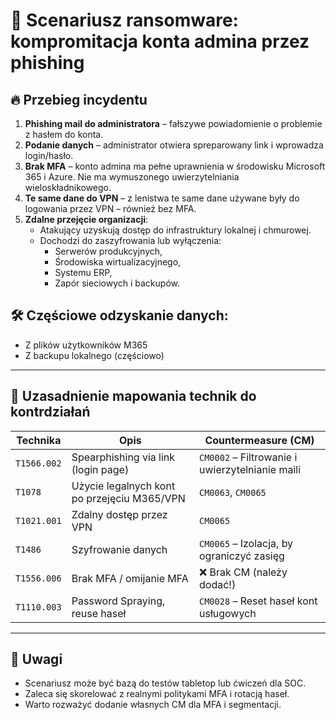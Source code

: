 # 📌 Scenariusz ransomware: kompromitacja konta admina przez phishing

## 🔥 Przebieg incydentu

1. **Phishing mail do administratora** – fałszywe powiadomienie o problemie z hasłem do konta.  
2. **Podanie danych** – administrator otwiera spreparowany link i wprowadza login/hasło.  
3. **Brak MFA** – konto admina ma pełne uprawnienia w środowisku Microsoft 365 i Azure. Nie ma wymuszonego uwierzytelniania wieloskładnikowego.  
4. **Te same dane do VPN** – z lenistwa te same dane używane były do logowania przez VPN – również bez MFA.  
5. **Zdalne przejęcie organizacji**:
   - Atakujący uzyskują dostęp do infrastruktury lokalnej i chmurowej.
   - Dochodzi do zaszyfrowania lub wyłączenia:
     - Serwerów produkcyjnych,
     - Środowiska wirtualizacyjnego,
     - Systemu ERP,
     - Zapór sieciowych i backupów.

## 🛠️ Częściowe odzyskanie danych:
- Z plików użytkowników M365  
- Z backupu lokalnego (częściowo)

---

## 🧠 Uzasadnienie mapowania technik do kontrdziałań

| Technika        | Opis                                                   | Countermeasure (CM)                       |
|-----------------|--------------------------------------------------------|-------------------------------------------|
| `T1566.002`     | Spearphishing via link (login page)                    | `CM0002` – Filtrowanie i uwierzytelnianie maili |
| `T1078`         | Użycie legalnych kont po przejęciu M365/VPN           | `CM0063`, `CM0065`                         |
| `T1021.001`     | Zdalny dostęp przez VPN                                | `CM0065`                                   |
| `T1486`         | Szyfrowanie danych                                     | `CM0065` – Izolacja, by ograniczyć zasięg |
| `T1556.006`     | Brak MFA / omijanie MFA                                | ❌ Brak CM (należy dodać!)                |
| `T1110.003`     | Password Spraying, reuse haseł                         | `CM0028` – Reset haseł kont usługowych     |

---

## 📝 Uwagi
- Scenariusz może być bazą do testów tabletop lub ćwiczeń dla SOC.
- Zaleca się skorelować z realnymi politykami MFA i rotacją haseł.
- Warto rozważyć dodanie własnych CM dla MFA i segmentacji.
